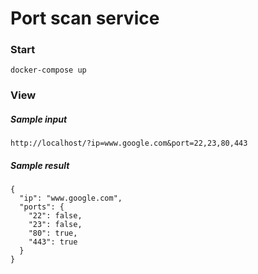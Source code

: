 # Port scan service

### Start

```docker-compose up```

### View

##### Sample input
```http://localhost/?ip=www.google.com&port=22,23,80,443```

##### Sample result

```
{
  "ip": "www.google.com", 
  "ports": {
    "22": false, 
    "23": false, 
    "80": true, 
    "443": true
  }
}
```
